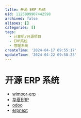 ```yaml
---
title: 开源 ERP 系统
uid: 1125899907442598
archived: false
aliases: []
categories: []
tags:
  - 计算机/开源项目
  - ERP系统
  - 管理系统
createTime: '2024-04-17 09:55:17'
updateTime: '2024-04-22 09:58:23'
---
```


# 开源 ERP 系统

- [wimoor-erp](https://github.com/wimoor-erp/)
- [华夏ERP](https://github.com/jishenghua/jshERP)
- [odoo](https://github.com/odoo/odoo)
- [erpnext](https://github.com/frappe/erpnext)
